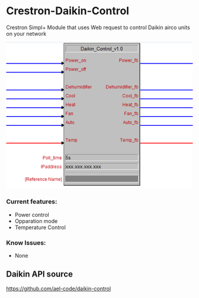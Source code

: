 # Crestron-Daikin-Control
Crestron Simpl+ Module that uses Web request to control Daikin airco units on your network

![Image of Module](https://github.com/Elblacko2/Crestron-Daikin-Control/blob/main/Module.png)

### Current features:
* Power control
* Opparation mode
* Temperature Control

### Know Issues:
* None

## Daikin API source
https://github.com/ael-code/daikin-control
